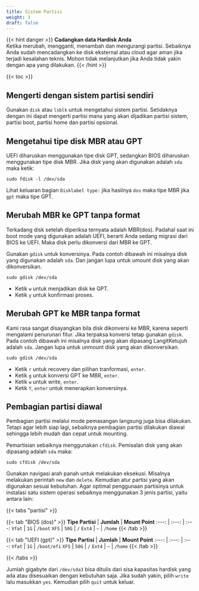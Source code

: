 ```yaml
---
title: Sistem Partisi
weight: 3
draft: false
---
```


{{< hint danger >}}
**Cadangkan data Hardisk Anda**\
Ketika merubah, mengganti, menambah dan mengurangi partisi. Sebaiknya Anda sudah mencadangkan ke disk eksternal atau cloud agar aman jika terjadi kesalahan teknis. Mohon tidak melanjutkan jika Anda tidak yakin dengan apa yang dilakukan.
{{< /hint >}}

{{< toc >}}

## Mengerti dengan sistem partisi sendiri

Gunakan `disk` atau `lsblk` untuk mengetahui sistem partisi. Setidaknya dengan ini dapat mengerti partisi mana yang akan dijadikan partisi sistem, partisi boot, partisi home dan partisi opsional.

## Mengetahui tipe disk MBR atau GPT

UEFI diharuskan menggunakan tipe disk GPT, sedangkan BIOS diharuskan menggunakan tipe disk MBR. Jika disk yang akan digunakan adalah `sda` maka ketik:

```shell
sudo fdisk -l /dev/sda
```

Lihat keluaran bagian `Disklabel type:` jika hasilnya `dos` maka tipe MBR jika `gpt` maka tipe GPT.

## Merubah MBR ke GPT tanpa format

Terkadang disk setelah diperiksa ternyata adalah MBR(dos). Padahal saat ini boot mode yang digunakan adalah UEFI, berarti Anda sedang migrasi dari BIOS ke UEFI. Maka disk perlu dikonversi dari MBR ke GPT.

Gunakan `gdisk` untuk konversinya. Pada contoh dibawah ini misalnya disk yang digunakan adalah `sda`. Dan jangan lupa untuk umount disk yang akan dikonversikan.

```shell
sudo gdisk /dev/sda
```

- Ketik `w` untuk menjadikan disk ke GPT.
- Ketik `y` untuk konfirmasi proses.

## Merubah GPT ke MBR tanpa format

Kami rasa sangat disayangkan bila disk dikonversi ke MBR, karena seperti mengalami penurunan fitur. Jika terpaksa konversi tetap gunakan `gdisk`. Pada contoh dibawah ini misalnya disk yang akan dipasang LangitKetujuh adalah `sda`. Jangan lupa untuk unmount disk yang akan dikonversikan.

```shell
sudo gdisk /dev/sda
```

- Ketik `r` untuk recovery dan pilihan tranformasi, `enter`.
- Ketik `g` untuk konversi GPT ke MBR, `enter`.
- Ketik `w` untuk write, `enter`.
- Ketik `Y`, `enter` untuk menerapkan konversinya.

## Pembagian partisi diawal

Pembagian partisi melalui mode pemasangan langsung juga bisa dilakukan. Tetapi agar lebih siap lagi, sebaiknya pembagian partisi dilakukan diawal sehingga lebih mudah dan cepat untuk mounting.

Pemartisian sebaiknya menggunakan `cfdisk`. Pemisalan disk yang akan dipasang adalah `sda` maka:

```shell
sudo cfdisk /dev/sda
```

Gunakan navigasi arah panah untuk melakukan eksekusi. Misalnya melakukan perintah `new` dan `delete`. Kemudian atur partisi yang akan digunakan sesuai kebutuhan. Agar optimal penggunaan partisinya untuk instalasi satu sistem operasi sebaiknya menggunakan 3 jenis partisi, yaitu antara lain:

{{< tabs "partisi" >}}

{{< tab "BIOS (dos)" >}}
**Tipe Partisi** | **Jumlah** | **Mount Point**
:---: | :---: | :---:
`Vfat` | `1G` | `/boot`
`XFS` | `50G` | `/`
`Ext4` | `~` | `/home`
{{< /tab >}}

{{< tab "UEFI (gpt)" >}}
**Tipe Partisi** | **Jumlah** | **Mount Point**
:---: | :---: | :---:
`Vfat` | `1G` | `/boot/efi`
`XFS` | `50G` | `/`
`Ext4` | `~` | `/home`
{{< /tab >}}

{{< /tabs >}}

Jumlah gigabyte dari `/dev/sda3` bisa ditulis dari sisa kapasitas hardisk yang ada atau disesuaikan dengan kebutuhan saja. Jika sudah yakin, pilih `write` lalu masukkan `yes`. Kemudian pilih `quit` untuk keluar.
